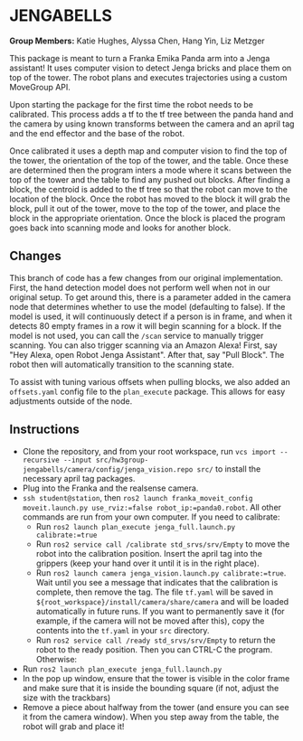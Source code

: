 # JENGABELLS

**Group Members:**
Katie Hughes, Alyssa Chen, Hang Yin, Liz Metzger

This package is meant to turn a Franka Emika Panda arm into a Jenga assistant! It uses computer vision to detect Jenga bricks and place them on top of the tower. The robot plans and executes trajectories using a custom MoveGroup API.

Upon starting the package for the first time the robot needs to be calibrated. This process adds a tf to the tf tree between the panda hand and the camera by using known transforms between the camera and an april tag and the end effector and the base of the robot.

Once calibrated it uses a depth map and computer vision to find the top of the tower, the orientation of the top of the tower, and the table. Once these are determined then the program inters a mode where it scans between the top of the tower and the table to find any pushed out blocks. After finding a block, the centroid is added to the tf tree so that the robot can move to the location of the block. Once the robot has moved to the block it will grab the block, pull it out of the tower, move to the top of the tower, and place the block in the appropriate orientation. Once the block is placed the program goes back into scanning mode and looks for another block.

## Changes

This branch of code has a few changes from our original implementation. First, the hand detection model does not perform well when not in our original setup. To get around this, there is a parameter added in the camera node that determines whether to use the model (defaulting to false). If the model is used, it will continuously detect if a person is in frame, and when it detects 80 empty frames in a row it will begin scanning for a block. If the model is not used, you can call the `/scan` service to manually trigger scanning. You can also trigger scanning via an Amazon Alexa! First, say "Hey Alexa, open Robot Jenga Assistant". After that, say "Pull Block". The robot then will automatically transition to the scanning state.

To assist with tuning various offsets when pulling blocks, we also added an `offsets.yaml` config file to the `plan_execute` package. This allows for easy adjustments outside of the node.

## Instructions

* Clone the repository, and from your root workspace, run `vcs import --recursive --input src/hw3group-jengabells/camera/config/jenga_vision.repo src/` to install the necessary april tag packages.
* Plug into the Franka and the realsense camera.
* `ssh student@station`, then `ros2 launch franka_moveit_config moveit.launch.py use_rviz:=false robot_ip:=panda0.robot`. All other commands are run from your own computer.
If you need to calibrate:
   * Run `ros2 launch plan_execute jenga_full.launch.py calibrate:=true`
   * Run `ros2 service call /calibrate std_srvs/srv/Empty` to move the robot into the calibration position. Insert the april tag into the grippers (keep your hand over it until it is in the right place).
   * Run `ros2 launch camera jenga_vision.launch.py calibrate:=true`. Wait until you see a message that indicates that the calibration is complete, then remove the tag. The file `tf.yaml` will be saved in `${root_workspace}/install/camera/share/camera` and will be loaded automatically in future runs. If you want to permanently save it (for example, if the camera will not be moved after this), copy the contents into the `tf.yaml` in your `src` directory.
   * Run `ros2 service call /ready std_srvs/srv/Empty` to return the robot to the ready position. Then you can CTRL-C the program.
Otherwise:
* Run `ros2 launch plan_execute jenga_full.launch.py`
* In the pop up window, ensure that the tower is visible in the color frame and make sure that it is inside the bounding square (if not, adjust the size with the trackbars)
* Remove a piece about halfway from the tower (and ensure you can see it from the camera window). When you step away from the table, the robot will grab and place it!